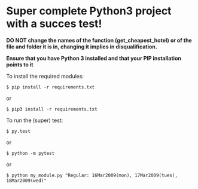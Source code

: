 Super complete Python3 project with a succes test!
===

**DO NOT change the names of the function (get_cheapest_hotel) or of the file and folder it is in, changing it implies in disqualification.** 

**Ensure that you have Python 3 installed and that your PIP installation points to it**

To install the required modules:

```
$ pip install -r requirements.txt
```
or
```
$ pip3 install -r requirements.txt
```


To run the (super) test:

```
$ py.test
```
or
```
$ python -m pytest
```
or
```
$ python my_module.py "Regular: 16Mar2009(mon), 17Mar2009(tues), 18Mar2009(wed)"
```

